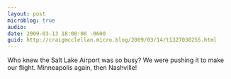 ```yaml
---
layout: post
microblog: true
audio: 
date: 2009-03-13 18:00:00 -0600
guid: http://craigmcclellan.micro.blog/2009/03/14/t1327038255.html
---
```

Who knew the Salt Lake Airport was so busy? We were pushing it to make our flight. Minneapolis again, then Nashville!
